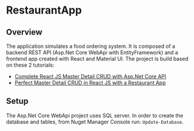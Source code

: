 # RestaurantApp

## Overview
The application simulates a food ordering system. It is composed of a backend REST API (Asp.Net Core WebApi with EntityFramework) and a frontend app created with React and Material UI.
The project is build based on these 2 tutorials:
- [Complete React JS Master Detail CRUD with Asp.Net Core API](https://www.youtube.com/watch?v=i8LymADs_U4&t=248s)
- [Perfect Master Detail CRUD in React JS with a Restaurant App](https://www.youtube.com/watch?v=z5NsNtrl4Og&t=10170s)

## Setup
The Asp.Net Core WebApi project uses SQL server. In order to create the database and tables, from Nuget Manager Console run: ```Update-Database```.